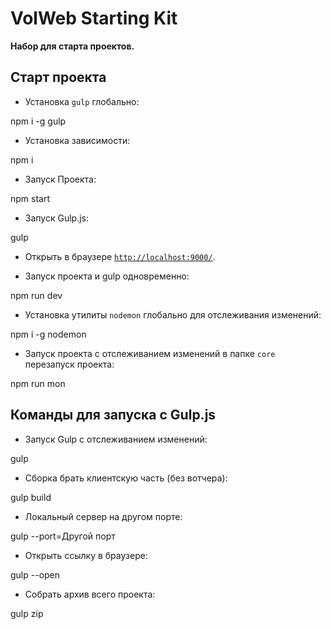 # VolWeb Starting Kit
**Набор для старта проектов.**

## Старт проекта

* Установка `gulp` глобально:

npm i -g gulp

* Установка зависимости:

npm i

* Запуск Проекта:

npm start

* Запуск Gulp.js:

gulp

* Открыть в браузере [`http://localhost:9000/`](http://localhost:9000/).

* Запуск проекта и gulp одновременно:

npm run dev

* Установка утилиты `nodemon` глобально для отслеживания изменений:

npm i -g nodemon

* Запуск проекта с отслеживанием изменений в папке `core` перезапуск проекта:

npm run mon

## Команды для запуска с Gulp.js

* Запуск Gulp с отслеживанием изменений:

gulp

* Сборка брать клиентскую часть (без вотчера):

gulp build

* Локальный сервер на другом порте:

gulp --port=Другой порт

* Открыть ссылку в браузерe:

gulp --open

* Собрать архив всего проекта:

gulp zip
